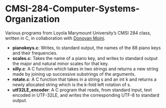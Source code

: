# CMSI-284-Computer-Systems-Organization
Various programs from Loyola Marymount University’s CMSI 284 class, written in C, in collaboration with [Donovan Moini](https://github.com/dmoini).

- **pianokeys.c**: Writes, to standard output, the names of the 88 piano keys and their frequencies.
- **scales.c**: Takes the name of a piano key, and writes to standard output the major and natural minor scales for that key.
- **silly.c**: A C function which takes in two strings and returns a new string made by joining up successive substrings of the arguments.
- **rotate.c**: A C function that takes in a string s and an int k and returns a newly allocated string which is the k-fold left rotation of s.
- **utf32LE_encoder**: A C program that reads, from standard input, text encoded in UTF-32LE, and writes the corresponding UTF-8 to standard output.
